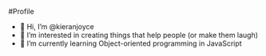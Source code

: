 #Profile
- 👋 Hi, I’m @kieranjoyce
- 👀 I’m interested in creating things that help people (or make them laugh)
- 🌱 I’m currently learning Object-oriented programming in JavaScript

<!---
kieranjoyce/kieranjoyce is a ✨ special ✨ repository because its `README.md` (this file) appears on your GitHub profile.
You can click the Preview link to take a look at your changes.
--->
